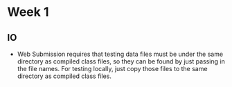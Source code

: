 # Week 1
## IO
- Web Submission requires that testing data files must be under the same directory as compiled class files, so they can
be found by just passing in the file names. For testing locally, just copy those files to the same directory as compiled
class files.